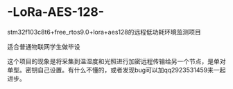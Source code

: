 # -LoRa-AES-128-
stm32f103c8t6+free_rtos9.0+lora+aes128的远程低功耗环境监测项目

适合普通物联网学生做毕设

这个项目的现象是将采集到温湿度和光照进行加密远程传输给另一个节点，是单对单型。密钥自己设置。有什么不懂的，或者发现bug可以加qq2923531459来一起进步。
